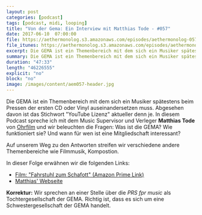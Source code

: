 ```yaml
---
layout: post
categories: [podcast]
tags: [podcast, midi, looping]
title: "Von der Gema: Ein Interview mit Matthias Tode - #057"
date: 2017-06-10  07:00:00
file: https://aethermonolog.s3.amazonaws.com/episodes/aethermonolog-057.mp3
file_itunes: https://aethermonolog.s3.amazonaws.com/episodes/aethermonolog-057.m4a
excerpt: Die GEMA ist ein Themenbereich mit dem sich ein Musiker spätestens beim Pressen der ersten CD oder Vinyl auseinandersetzen muss. Abgesehen davon ist das Stichwort "YouTube Lizenz" aktueller denn je. In diesem Podcast spreche ich mit dem Music Supervisor und Verleger Matthias Tode und wir beleuchten gemeinsam das Thema.
summary: Die GEMA ist ein Themenbereich mit dem sich ein Musiker spätestens beim Pressen der ersten CD oder Vinyl auseinandersetzen muss. Abgesehen davon ist das Stichwort "YouTube Lizenz" aktueller denn je. In diesem Podcast spreche ich mit dem Music Supervisor und Verleger Matthias Tode von <a href="http://ohrflim.com">Ohrfilm.com</a> und wir beleuchten ein paar Fragen. Was ist die GEMA? Wie funktioniert sie? Und wann für wen ist eine Mitgliedschaft interessant?<br /><br />In dieser Folge erwähnen wir die folgenden Links:<br /><a href="https://www.amazon.de/Fahrstuhl-zum-Schafott-Yori-Bertin/dp/B01M8OG3HI/ref=sr_1_2?ie=UTF8&qid=1497093015&sr=8-2&keywords=fahrstuhl+zum+schafott">Film - Fahrstuhl zum Schafott (Amazon Prime Link)</a><br/><a href="http://ohrfilm.com">Matthias' Webseite Ohrfilm.com</a><br /><br />Für mehr Informationen besuche mich auf <a href="https://patreon.com/klartexter">patreon.com/klartexter</a> oder auf der Podcast Webseite <a href="https://aethermonolog.de">aethermonolog.de</a>.
duration: "47:33"
length: "46226555"
explicit: "no"
block: "no"
image: /images/content/aem057-header.jpg
---
```


Die GEMA ist ein Themenbereich mit dem sich ein Musiker spätestens beim Pressen der ersten CD oder Vinyl auseinandersetzen muss. Abgesehen davon ist das Stichwort "YouTube Lizenz" aktueller denn je. In diesem Podcast spreche ich mit dem Music Supervisor und Verleger **Matthias Tode** von [Ohrfilm](http://ohrfilm.com/contact/) und wir beleuchten die Fragen: Was ist die GEMA? Wie funktioniert sie? Und wann für wen ist eine Mitgliedschaft interessant?

Auf unserem Weg zu den Antworten streifen wir verschiedene andere Themenbereiche wie Filmmusik, Kompostion.

In dieser Folge erwähnen wir die folgenden Links:

* [Film: "Fahrstuhl zum Schafott" (Amazon Prime Link)](https://www.amazon.de/Fahrstuhl-zum-Schafott-Yori-Bertin/dp/B01M8OG3HI/ref=sr_1_2?ie=UTF8&qid=1497093015&sr=8-2&keywords=fahrstuhl+zum+schafott)
* [Matthias' Webseite](http://ohrfilm.com/)

**Korrektur:** Wir sprechen an einer Stelle über die *PRS fpr music* als Tochtergesellschaft der GEMA. Richtig ist, dass es sich um eine Schwestergesellschaft der GEMA handelt.
